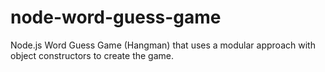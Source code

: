 # node-word-guess-game
Node.js Word Guess Game (Hangman) that uses a modular approach with object constructors to create the game.
